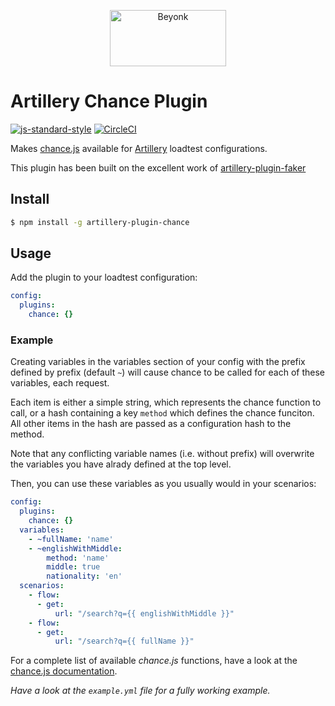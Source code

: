 <p align="center">
  <img width="186" height="90" src="https://user-images.githubusercontent.com/218949/44782765-377e7c80-ab80-11e8-9dd8-fce0e37c235b.png" alt="Beyonk" />
</p>

# Artillery Chance Plugin

[![js-standard-style](https://img.shields.io/badge/code%20style-standard-brightgreen.svg)](http://standardjs.com) [![CircleCI](https://circleci.com/gh/beyonk-adventures/eslint-config.svg?style=shield)](https://circleci.com/gh/beyonk-adventures/eslint-config)

Makes [chance.js](https://chancejs.com) available for [Artillery](https://artillery.io/) loadtest configurations.

This plugin has been built on the excellent work of [artillery-plugin-faker](https://www.npmjs.com/package/artillery-plugin-faker)

## Install

```sh
$ npm install -g artillery-plugin-chance
```

## Usage

Add the plugin to your loadtest configuration:

```yaml
config:
  plugins:
    chance: {}
```

### Example

Creating variables in the variables section of your config with the prefix defined by prefix (default `~`) will cause chance to be called for each of these variables, each request.

Each item is either a simple string, which represents the chance function to call, or a hash containing a key `method` which defines the chance funciton. All other items in the hash are passed as a configuration hash to the method.

Note that any conflicting variable names (i.e. without prefix) will overwrite the variables you have alrady defined at the top level.

Then, you can use these variables as you usually would in your scenarios:

```yaml
config:
  plugins:
    chance: {}
  variables:
    - ~fullName: 'name'
    - ~englishWithMiddle:
        method: 'name'
        middle: true
        nationality: 'en'
  scenarios:
    - flow:
      - get:
          url: "/search?q={{ englishWithMiddle }}"
    - flow:
      - get:
          url: "/search?q={{ fullName }}"
```

For a complete list of available *chance.js* functions, have a look at the [chance.js documentation](https://chancejs.com).

*Have a look at the `example.yml` file for a fully working example.*
